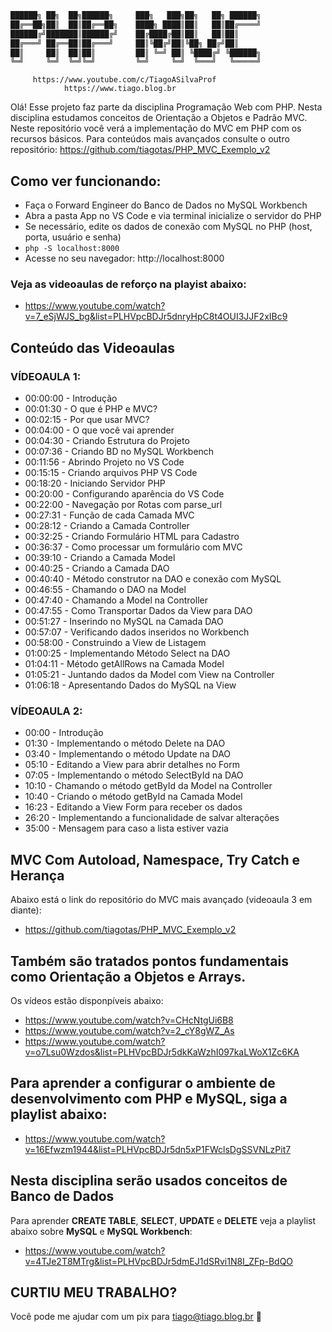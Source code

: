 ```sh
██████╗ ██╗  ██╗██████╗     ███╗   ███╗██╗   ██╗ ██████╗
██╔══██╗██║  ██║██╔══██╗    ████╗ ████║██║   ██║██╔════╝
██████╔╝███████║██████╔╝    ██╔████╔██║██║   ██║██║     
██╔═══╝ ██╔══██║██╔═══╝     ██║╚██╔╝██║╚██╗ ██╔╝██║     
██║     ██║  ██║██║         ██║ ╚═╝ ██║ ╚████╔╝ ╚██████╗
╚═╝     ╚═╝  ╚═╝╚═╝         ╚═╝     ╚═╝  ╚═══╝   ╚═════╝ 
```


         https://www.youtube.com/c/TiagoASilvaProf
                https://www.tiago.blog.br


Olá! Esse projeto faz parte da disciplina Programação Web com PHP. Nesta disciplina estudamos conceitos de Orientação a Objetos e Padrão MVC. 
Neste repositório você verá a implementação do MVC em PHP com os recursos básicos. Para conteúdos mais avançados consulte o outro repositório: https://github.com/tiagotas/PHP_MVC_Exemplo_v2

## Como ver funcionando:
- Faça o Forward Engineer do Banco de Dados no MySQL Workbench
- Abra a pasta App no VS Code e via terminal inicialize o servidor do PHP
- Se necessário, edite os dados de conexão com MySQL no PHP (host, porta, usuário e senha)
- ``` php -S localhost:8000 ```
- Acesse no seu navegador: http://localhost:8000

### Veja as videoaulas de reforço na playist abaixo:         
- https://www.youtube.com/watch?v=7_eSjWJS_bg&list=PLHVpcBDJr5dnryHpC8t4OUI3JJF2xIBc9

## Conteúdo das Videoaulas
### VÍDEOAULA 1:

- 00:00:00 - Introdução
- 00:01:30 - O que é PHP e MVC?
- 00:02:15 - Por que usar MVC?
- 00:04:00 - O que você vai aprender
- 00:04:30 - Criando Estrutura do Projeto
- 00:07:36 - Criando BD no MySQL Workbench
- 00:11:56 - Abrindo Projeto no VS Code
- 00:15:15 - Criando arquivos PHP VS Code
- 00:18:20 - Iniciando Servidor PHP
- 00:20:00 - Configurando aparência do VS Code
- 00:22:00 - Navegação por Rotas com parse_url
- 00:27:31 - Função de cada Camada MVC
- 00:28:12 - Criando a Camada Controller
- 00:32:25 - Criando Formulário HTML para Cadastro
- 00:36:37 - Como processar um formulário com MVC
- 00:39:10 - Criando a Camada Model
- 00:40:25 - Criando a Camada DAO
- 00:40:40 - Método construtor na DAO e conexão com MySQL
- 00:46:55 - Chamando o DAO na Model
- 00:47:40 - Chamando a Model na Controller
- 00:47:55 - Como Transportar Dados da View para DAO
- 00:51:27 - Inserindo no MySQL na Camada DAO
- 00:57:07 - Verificando dados inseridos no Workbench
- 00:58:00 - Construindo a View de Listagem
- 01:00:25 - Implementando Método Select na DAO
- 01:04:11 - Método getAllRows na Camada Model
- 01:05:21 - Juntando dados da Model com View na Controller
- 01:06:18 - Apresentando Dados do MySQL na View

### VÍDEOAULA 2:

- 00:00 - Introdução
- 01:30 - Implementando o método Delete na DAO
- 03:40 - Implementando o método Update na DAO
- 05:10 - Editando a View para abrir detalhes no Form
- 07:05 - Implementando o método SelectById na DAO
- 10:10 - Chamando o método getById da Model na Controller
- 10:40 - Criando o método getById na Camada Model
- 16:23 - Editando a View Form para receber os dados
- 26:20 - Implementando a funcionalidade de salvar alterações
- 35:00 - Mensagem para caso a lista estiver vazia


## MVC Com Autoload, Namespace, Try Catch e Herança
Abaixo está o link do repositório do MVC mais avançado (videoaula 3 em diante):
- https://github.com/tiagotas/PHP_MVC_Exemplo_v2


## Também são tratados pontos fundamentais como **Orientação a Objetos e Arrays**.
Os vídeos estão disponpíveis abaixo:
- https://www.youtube.com/watch?v=CHcNtgUi6B8
- https://www.youtube.com/watch?v=2_cY8gWZ_As
- https://www.youtube.com/watch?v=o7Lsu0Wzdos&list=PLHVpcBDJr5dkKaWzhI097kaLWoX1Zc6KA


## Para aprender a configurar o ambiente de desenvolvimento com PHP e MySQL, siga a playlist abaixo:
- https://www.youtube.com/watch?v=16Efwzm1944&list=PLHVpcBDJr5dn5xP1FWclsDgSSVNLzPit7


## Nesta disciplina serão usados conceitos de Banco de Dados
Para aprender **CREATE TABLE**, **SELECT**, **UPDATE** e **DELETE** veja a playlist abaixo sobre **MySQL** e **MySQL Workbench**:
- https://www.youtube.com/watch?v=4TJe2T8MTrg&list=PLHVpcBDJr5dmEJ1dSRvi1N8I_ZFp-BdQO

## CURTIU MEU TRABALHO?
Você pode me ajudar com um pix para tiago@tiago.blog.br 🍻
